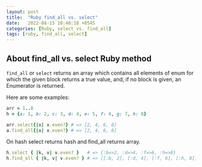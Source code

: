 ```yaml
---
layout: post
title:  "Ruby find_all vs. select"
date:   2022-08-15 10:40:18 +0545
categories: [Ruby, select vs. find_all]
tags: [ruby, find_all, select]
---
```


## About find_all vs. select Ruby method

`find_all` or `select` returns an array which contains all elements of enum for which the given block returns a true value, and, if no block is given, an Enumerator is returned.

Here are some examples:

```ruby
arr = 1..8 
h = {a: 1, b: 2, c: 3, d: 4, e: 5, f: 6, g: 7, h: 8}
```

```ruby
arr.select{|x| x.even?} # => [2, 4, 6, 8]
a.find_all{|x| x.even?} # => [2, 4, 6, 8]
```

On hash select returns hash and find_all returns array.

```ruby
h.select { |k, v| v.even? }   # => {:b=>2, :d=>4, :f=>6, :h=>8}
h.find_all { |k, v| v.even? } # => [[:b, 2], [:d, 4], [:f, 6], [:h, 8]]
```